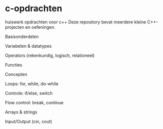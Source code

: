 # c-opdrachten
huiswerk opdrachten voor c++
Deze repository bevat meerdere kleine C++-projecten en oefeningen.

Basisonderdelen

Variabelen & datatypes

Operators (rekenkundig, logisch, relationeel)

Functies

Concepten

Loops: for, while, do-while

Controle: if/else, switch

Flow control: break, continue

Arrays & strings

Input/Output (cin, cout)
